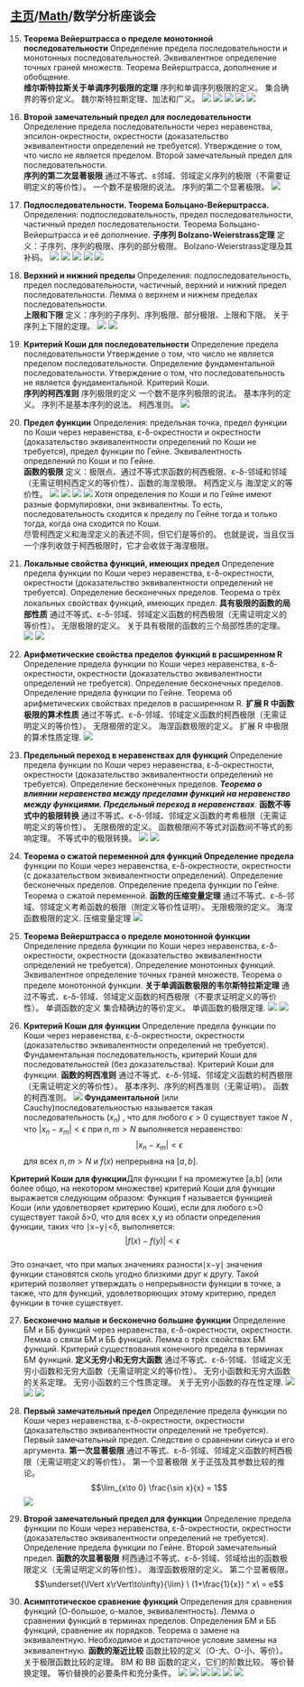 ## [主页](../README.md)/[Math](./readme.md)/数学分析座谈会

15. **Теорема Вейерштрасса о пределе монотонной последовательности** Определение предела последовательности и монотонных последовательностей. Эквивалентное определение точных граней множеств. Теорема Вейерштрасса, дополнение и обобщение.  
**维尔斯特拉斯关于单调序列极限的定理** 序列和单调序列极限的定义。 集合确界的等价定义。 魏尔斯特拉斯定理、加法和广义。
![](/Math/AnalysisPic/p15.png)
![](/Math/AnalysisPic/p15_1.png)
![](/Math/AnalysisPic/p15_2.png)
![](/Math/AnalysisPic/p15_3.png)
![](/Math/AnalysisPic/p15_4.png)

16.  **Второй замечательный предел для последовательности**
Определение предела последовательности через неравенства, эпсилон-окрестности, окрестности (доказательство эквивалентности определений не требуется). Утверждение о том, что число не является пределом. Второй замечательный предел для последовательности.  
**序列的第二次显著极限** 通过不等式、ε邻域、邻域定义序列的极限（不需要证明定义的等价性）。 一个数不是极限的说法。 序列的第二个显著极限。
![](/Math/AnalysisPic/p16.png)

17. **Подпоследовательности. Теорема Больцано-Вейерштрасса.** 
Определения: подпоследовательность, предел последовательности, частичный предел последовательности. Теорема Больцано-Вейерштрасса и её дополнение.
**子序列 Bolzano-Weierstrass定理** 定义：子序列、序列的极限、序列的部分极限。 Bolzano-Weierstrass定理及其补码。
![](/Math/AnalysisPic/p17.png)
![](/Math/AnalysisPic/p17_1.png)
![](/Math/AnalysisPic/p17_2.png)
![](/Math/AnalysisPic/p17_3.png)
![](/Math/AnalysisPic/p17_4.png)

18. **Верхний и нижний пределы**
Определения: подпоследовательность, предел последовательности, частичный, верхний и нижний предел последовательности. Лемма о верхнем и нижнем пределах последовательности.  
**上限和下限** 定义：序列的子序列、序列极限、部分极限、上限和下限。 关于序列上下限的定理。
![](/Math/AnalysisPic/p18.png)
![](/Math/AnalysisPic/p18_1.png)


19. **Критерий Коши для последовательности**
Определение предела последовательности Утверждение о том, что число не является пределом последовательности. Определение фундаментальной последовательности. Утверждение о том, что последовательность не является фундаментальной. Критерий Коши.  
**序列的柯西准则** 序列极限的定义 一个数不是序列极限的说法。 基本序列的定义。 序列不是基本序列的说法。 柯西准则。
![](/Math/AnalysisPic/p19.png)

20. **Предел функции**
Определения: предельная точка, предел функции по Коши через неравенства, ε-δ-окрестности и окрестности (доказательство эквивалентности определений по Коши не требуется), предел функции по Гейне. Эквивалентность определений по Коши и по Гейне.  
**函数的极限** 定义：极限点、通过不等式求函数的柯西极限、ε-δ-邻域和邻域（无需证明柯西定义的等价性）、函数的海涅极限。 柯西定义与 海涅定义的等价性。
![](/Math/AnalysisPic/p20.png)
![](/Math/AnalysisPic/p20_1.png)
![](/Math/AnalysisPic/p20_2.png)
![](/Math/AnalysisPic/p20_3.png)
Хотя определения по Коши и по Гейне имеют разные формулировки, они эквивалентны. То есть, последовательность сходится к пределу по Гейне тогда и только тогда, когда она сходится по Коши.  
尽管柯西定义和海涅定义的表述不同，但它们是等价的。 也就是说，当且仅当一个序列收敛于柯西极限时，它才会收敛于海涅极限。

21. **Локальные свойства функций, имеющих предел**
Определение предела функции по Коши через неравенства, ε-δ-окрестности, окрестности (доказательство эквивалентности определений не требуется). Определение бесконечных пределов. Теорема о трёх локальных свойствах функций, имеющих предел.
**具有极限的函数的局部性质** 通过不等式、ε-δ-邻域、邻域定义函数的柯西极限（无需证明定义的等价性）。 无限极限的定义。 关于具有极限的函数的三个局部性质的定理。
![](/Math/AnalysisPic/p21.png)
![](/Math/AnalysisPic/p21_1.png)

22. **Арифметические свойства пределов функций в расширенном R**
Определение предела функции по Коши через неравенства, ε-δ-окрестности, окрестности (доказательство эквивалентности определений не требуется). Определение бесконечных пределов. Определение предела функции по Гейне. Теорема об арифметических свойствах пределов в расширенном R.
**扩展 R 中函数极限的算术性质** 通过不等式、ε-δ-邻域、邻域定义函数的柯西极限（无需证明定义的等价性）。 无限极限的定义。 海涅函数极限的定义。 扩展 R 中极限的算术性质定理.
![](/Math/AnalysisPic/p22.png)

23. **Предельный переход в неравенствах для функций**
Определение предела функции по Коши через неравенства, ε-δ-окрестности, окрестности (доказательство эквивалентности определений не требуется). Определение бесконечных пределов. ***Теорема о влиянии неравенства между пределами функций на неравенство между функциями. Предельный переход в неравенствах***.
**函数不等式中的极限转换** 通过不等式、ε-δ-邻域、邻域定义函数的考希极限（无需证明定义的等价性）。 无限极限的定义。 函数极限间不等式对函数间不等式的影响定理。 不等式中的极限转换。
![](/Math/AnalysisPic/p23.png)
![](/Math/AnalysisPic/p23_1.png)

24. **Теорема о сжатой переменной для функций Определение предела** функции по Коши через неравенства, ε-δ-окрестности, окрестности (с доказательством эквивалентности определений). Определение бесконечных пределов. Определение предела функции по Гейне. Теорема о сжатой переменной.
**函数的压缩变量定理** 通过不等式、ε-δ-邻域、邻域定义考希函数的极限（附定义等价性证明）。 无限极限的定义。 海涅函数极限的定义. 压缩变量定理
![](/Math/AnalysisPic/p24.png)

25. **Теорема Вейерштрасса о пределе монотонной функции**
Определение предела функции по Коши через неравенства, ε-δ-окрестности, окрестности (доказательство эквивалентности определений не требуется). Определение монотонных функций. Эквивалентное определение точных граней множеств. Теорема о пределе монотонной функции.
**关于单调函数极限的韦尔斯特拉斯定理** 通过不等式、ε-δ-邻域、邻域定义函数的柯西极限（不要求证明定义的等价性）。 单调函数的定义 集合精确边的等价定义。 单调函数的极限定理.
![](/Math/AnalysisPic/p25.png)
![](/Math/AnalysisPic/p25_1.png)

26. **Критерий Коши для функции**
Определение предела функции по Коши через неравенства, ε-δ-окрестности, окрестности (доказательство эквивалентности определений не требуется). Фундаментальная последовательность, критерий Коши для последовательностей (без доказательства). Критерий Коши для функции.
**函数的柯西准则** 通过不等式、ε-δ-邻域、邻域定义函数的柯西极限（无需证明定义的等价性）。 基本序列、序列的柯西准则（无需证明）。 函数的柯西准则。
![](/Math/AnalysisPic/p26.png)
**Фундаментальной** (или Cauchy)последовательностью называется такая последовательность 
 $(x_n)$  , что для любого $\epsilon > 0$  существует такое $N$ , что $|x_n - x_m| < \epsilon$  при $n, m > N$  выполняется неравенство:
 $$|x_n - x_m| < \epsilon$$  для всех $n, m > N$  и $f(x)$  непрерывна на $[a, b]$.  
 
**Критерий Коши для функции**Для функции 
f на промежутке [a,b] (или более общо, на некотором множестве) критерий Коши для функции выражается следующим образом:
Функция f называется функцией Коши (или удовлетворяет критерию Коши), если для любого 
ε>0 существует такой δ>0, что для всех 
x,y из области определения функции, таких что ∣x−y∣<δ, выполняется:
$$|f(x)-f(y)|<\epsilon$$  
Это означает, что при малых значениях разности∣x−y∣ значения функции становятся сколь угодно близкими друг к другу. Такой критерий позволяет утверждать о непрерывности функции в точке, а также, что для функций, удовлетворяющих этому критерию, предел функции в точке существует.

27. **Бесконечно малые и бесконечно большие функции**
Определение БМ и ББ функций через неравенства, ε-δ-окрестности, окрестности. Лемма о связи БМ и ББ функций. Лемма о трёх свойствах БМ функций. Критерий существования конечного предела в терминах БМ функций.
**定义无穷小和无穷大函数** 通过不等式、ε-δ-邻域、邻域定义无穷小函数和无穷大函数（无需证明定义的等价性）。 无穷小函数和无穷大函数的关系定理。 无穷小函数的三个性质定理。 关于无穷小函数的存在性定理.
![](/Math/AnalysisPic/p27.png)
![](/Math/AnalysisPic/p27_1.png)
![](/Math/AnalysisPic/p27_2.png)

28. **Первый замечательный предел**
Определение предела функции по Коши через неравенства, ε-δ-окрестности, окрестности (доказательство эквивалентности определений не требуется). Первый замечательный предел. Следствие о сравнении синуса и его аргумента.
**第一次显著极限** 通过不等式、ε-δ-邻域、邻域定义函数的柯西极限（无需证明定义的等价性）。 第一个显著极限 关于正弦及其参数比较的推论。
$$\lim_{x\to 0} \frac{\sin x}{x} = 1$$
![](/Math/AnalysisPic/p28.png)

29. **Второй замечательный предел для функции**
Определение предела функции по Коши через неравенства, ε-δ-окрестности, окрестности (доказательство эквивалентности определений не требуется). Определение предела функции по Гейне. Второй замечательный предел.
**函数的次显著极限** 柯西通过不等式、ε-δ-邻域、邻域给出的函数极限定义（无需证明定义的等价性）。 海涅函数极限的定义。 第二个显著极限。
$$\underset{\lVert x\rVert\to\infty}{\lim} \ (1+\frac{1}{x}) ^ x\ = e$$  

30. **Асимптотическое сравнение функций**
Определения для сравнения функций (О-большое, о-малое, эквивалентность). Лемма о сравнении функций в терминах пределов. Определения БМ и ББ функций, сравнение их порядков. Теорема о замене на эквивалентную. Необходимое и достаточное условие замены на эквивалентную.
**函数的渐近比较** 函数比较的定义（O-大、O-小、等价）。 关于极限函数比较的定理。 BM 和 BB 函数的定义，它们的阶数比较。 等价替换定理。 等价替换的必要条件和充分条件。
![](/Math/AnalysisPic/p30.png)
![](/Math/AnalysisPic/p30_1.png)
![](/Math/AnalysisPic/p30_2.png)
![](/Math/AnalysisPic/p30_3.png)
![](/Math/AnalysisPic/p30_4.png)
![](/Math/AnalysisPic/p30_5.png)